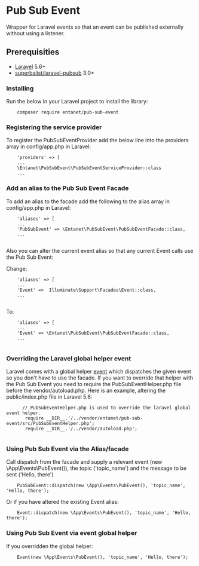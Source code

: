 # Pub Sub Event

Wrapper for Laravel events so that an event can be published externally without using a listener.

## Prerequisities


* [Laravel](https://laravel.com/) 5.6+
* [superbalist/laravel-pubsub](https://github.com/Superbalist/laravel-pubsub) 3.0+


### Installing

Run the below in your Laravel project to install the library:

```
    composer require entanet/pub-sub-event
```

### Registering the service provider

To register the PubSubEventProvider add the below line into the providers array in config/app.php in Laravel:

```
    'providers' => [
    ...
    \Entanet\PubSubEvent\PubSubEventServiceProvider::class
    ...
```

### Add an alias to the Pub Sub Event Facade

To add an alias to the facade add the following to the alias array in config/app.php in Laravel:

```
    'aliases' => [
    ...
    'PubSubEvent' => \Entanet\PubSubEvent\PubSubEventFacade::class,
    ...
    
```

Also you can alter the current event alias so that any current Event calls use the Pub Sub Event:

Change:

```
    'aliases' => [
    ...
    'Event' =>  Illuminate\Support\Facades\Event::class,
    ...
    
```

To:

```
    'aliases' => [
    ...
    'Event' => \Entanet\PubSubEvent\PubSubEventFacade::class,
    ...
    
```
 
 ### Overriding the Laravel global helper event
 
 Laravel comes with a global helper [event](https://laravel.com/docs/5.6/helpers#method-event) which dispatches the given event so you don't have to use the facade. If you want to override 
 that helper with the Pub Sub Event you need to require the PubSubEventHelper.php file before the
  vendor/autoload.php. Here is an example, altering the public/index.php file in Laravel 5.6:
  
 ```
       // PubSubEventHelper.php is used to override the laravel global event helper.
        require __DIR__.'/../vendor/entanet/pub-sub-event/src/PubSubEventHelper.php';
        require __DIR__.'/../vendor/autoload.php';
     
 ```

### Using Pub Sub Event via the Alias/facade

Call dispatch from the facade and supply a relevant event (new \App\Events\PubEvent()), the topic ('topic_name') and the
 message to be sent ('Hello, there')   

```
    PubSubEvent::dispatch(new \App\Events\PubEvent(), 'topic_name', 'Hello, there'); 
```

Or if you have altered the existing Event alias:

```
    Event::dispatch(new \App\Events\PubEvent(), 'topic_name', 'Hello, there'); 
```

### Using Pub Sub Event via event global helper

If you overridden the global helper:

```
    Event(new \App\Events\PubEvent(), 'topic_name', 'Hello, there');
```

